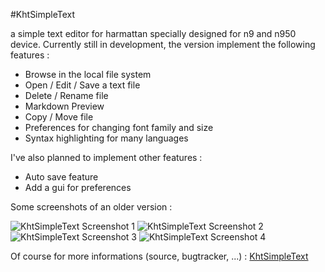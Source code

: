 #KhtSimpleText

a simple text editor for harmattan specially designed for n9 and n950 device. Currently still in development, the version implement the following features :

 * Browse in the local file system
 * Open / Edit / Save a text file
 * Delete / Rename file
 * Markdown Preview
 * Copy / Move file
 * Preferences for changing font family and size
 * Syntax highlighting for many languages

I've also planned to implement other features :

 * Auto save feature
 * Add a gui for preferences

Some screenshots of an older version :

![KhtSimpleText Screenshot 1][4]
![KhtSimpleText Screenshot 2][5]
![KhtSimpleText Screenshot 3][6]
![KhtSimpleText Screenshot 4][8]

Of course for more informations (source, bugtracker, ...) : [KhtSimpleText][7]

[1]:http://apps.formeego.com/staging/applications/n9/pr1.0/harmattan/Utilities/khtsimpletext/
[4]:http://khertan.net/medias/khtsimpletext_screenshot_1.png
[5]:http://khertan.net/medias/khtsimpletext_screenshot_2.png
[6]:http://khertan.net/medias/khtsimpletext_screenshot_3.png
[7]:http://khertan.net/KhtSimpleText   
[8]:http://khertan.net/medias/khtsimpletext_screenshot_3.png  